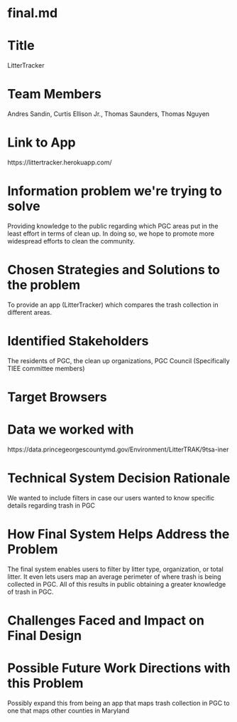 # final.md
<h1>Title</h1> 
  <p>LitterTracker<p/>
<h1>Team Members</h1> 
  <p>Andres Sandin, Curtis Ellison Jr., Thomas Saunders, Thomas Nguyen <p/>
<h1>Link to App</h1>
  <p>https://littertracker.herokuapp.com/ </p>
<h1>Information problem we're trying to solve</h1>
  <p>Providing knowledge to the public regarding which PGC areas put in the least effort in terms of clean up. In doing so, we hope to promote more widespread efforts to clean the community. </p>
<h1>Chosen Strategies and Solutions to the problem</h1>
  <p>To provide an app (LitterTracker) which compares the trash collection in different areas. </p>
<h1>Identified Stakeholders</h1>
  <p>The residents of PGC, the clean up organizations, PGC Council (Specifically TIEE committee members)  </p>
<h1>Target Browsers </h1>
  <p>  </p>
<h1>Data we worked with</h1>
  <p>https://data.princegeorgescountymd.gov/Environment/LitterTRAK/9tsa-iner </p>
<h1>Technical System Decision Rationale</h1>
  <p>We wanted to include filters in case our users wanted to know specific details regarding trash in PGC </p>
<h1>How Final System Helps Address the Problem</h1>
  <p>The final system enables users to filter by litter type, organization, or total litter. It even lets users map an average perimeter of where trash is being collected in PGC. All of this results in public obtaining a greater knowledge of trash in PGC. </p>
<h1>Challenges Faced and Impact on Final Design  </h1>
  <p>  </p>
<h1>Possible Future Work Directions with this Problem</h1>
  <p>Possibly expand this from being an app that maps trash collection in PGC to one that maps other counties in Maryland </p>
